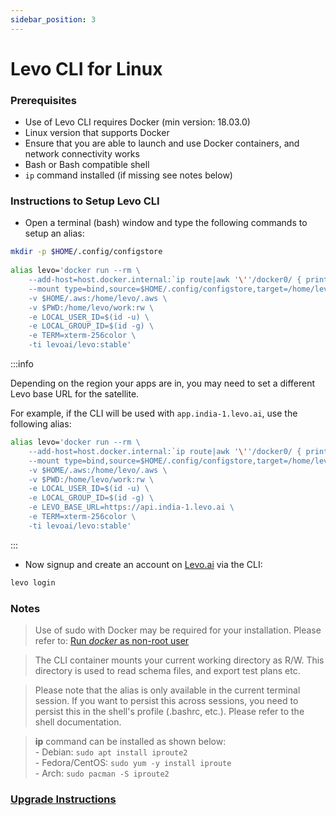 ```yaml
---
sidebar_position: 3
---
```


# Levo CLI for Linux

### Prerequisites

*   Use of Levo CLI requires Docker (min version: 18.03.0)
*   Linux version that supports Docker
*   Ensure that you are able to launch and use Docker containers, and network connectivity works
*   Bash or Bash compatible shell
*   `ip` command installed (if missing see notes below)

### Instructions to Setup Levo CLI

*   Open a terminal (bash) window and type the following commands to setup an alias:

```bash
mkdir -p $HOME/.config/configstore
 
alias levo='docker run --rm \
    --add-host=host.docker.internal:`ip route|awk '\''/docker0/ { print $9 }'\''` \
    --mount type=bind,source=$HOME/.config/configstore,target=/home/levo/.config/configstore \
    -v $HOME/.aws:/home/levo/.aws \
    -v $PWD:/home/levo/work:rw \
    -e LOCAL_USER_ID=$(id -u) \
    -e LOCAL_GROUP_ID=$(id -g) \
    -e TERM=xterm-256color \
    -ti levoai/levo:stable'
```

:::info

Depending on the region your apps are in, you may need to set a different Levo base URL for the satellite.

For example, if the CLI will be used with `app.india-1.levo.ai`, use the following alias:

```bash
alias levo='docker run --rm \
    --add-host=host.docker.internal:`ip route|awk '\''/docker0/ { print $9 }'\''` \
    --mount type=bind,source=$HOME/.config/configstore,target=/home/levo/.config/configstore \
    -v $HOME/.aws:/home/levo/.aws \
    -v $PWD:/home/levo/work:rw \
    -e LOCAL_USER_ID=$(id -u) \
    -e LOCAL_GROUP_ID=$(id -g) \
    -e LEVO_BASE_URL=https://api.india-1.levo.ai \
    -e TERM=xterm-256color \
    -ti levoai/levo:stable'
```

:::

*   Now signup and create an account on [Levo.ai](https://Levo.ai) via the CLI:

```bash
levo login
```

### Notes

> Use of sudo with Docker may be required for your installation. Please refer to: [Run *docker* as non-root user](https://docs.docker.com/engine/install/linux-postinstall/#manage-docker-as-a-non-root-user)

> The CLI container mounts your current working directory as R/W. This directory is used to read schema files, and export test plans etc.

> Please note that the alias is only available in the current terminal session. If you want to persist this across sessions, you need to persist this in the shell's profile (.bashrc, etc.). Please refer to the shell documentation.

> **ip** command can be installed as shown below:  
    - Debian: `sudo apt install iproute2`  
    - Fedora/CentOS: `sudo yum -y install iproute`  
    - Arch: `sudo pacman -S iproute2`

### [Upgrade Instructions][cli-upgrade]

[cli-upgrade]: ./levo-cli-upgrade-instructions.md#linux

